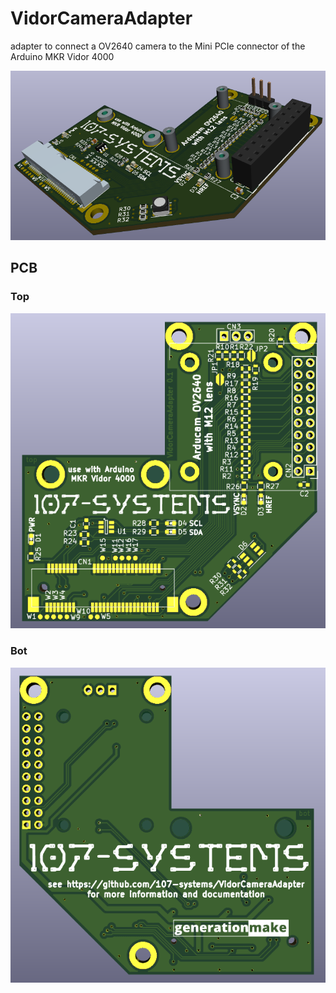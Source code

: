 # VidorCameraAdapter
adapter to connect a OV2640 camera to the Mini PCIe connector of the Arduino MKR Vidor 4000

![vidorcameraadapter rendering](docs/images/vidorcameraadapter_rendering.png)

## PCB

### Top

![vidorcameraadapter PCB top](docs/images/vidorcameraadapter_top.png)

### Bot

![vidorcameraadapter PCB bot](docs/images/vidorcameraadapter_bot.png)

